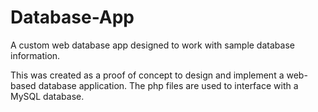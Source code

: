 # Database-App
A custom web database app designed to work with sample database information.

This was created as a proof of concept to design and implement a web-based database application. The php files are used to interface
with a MySQL database.
